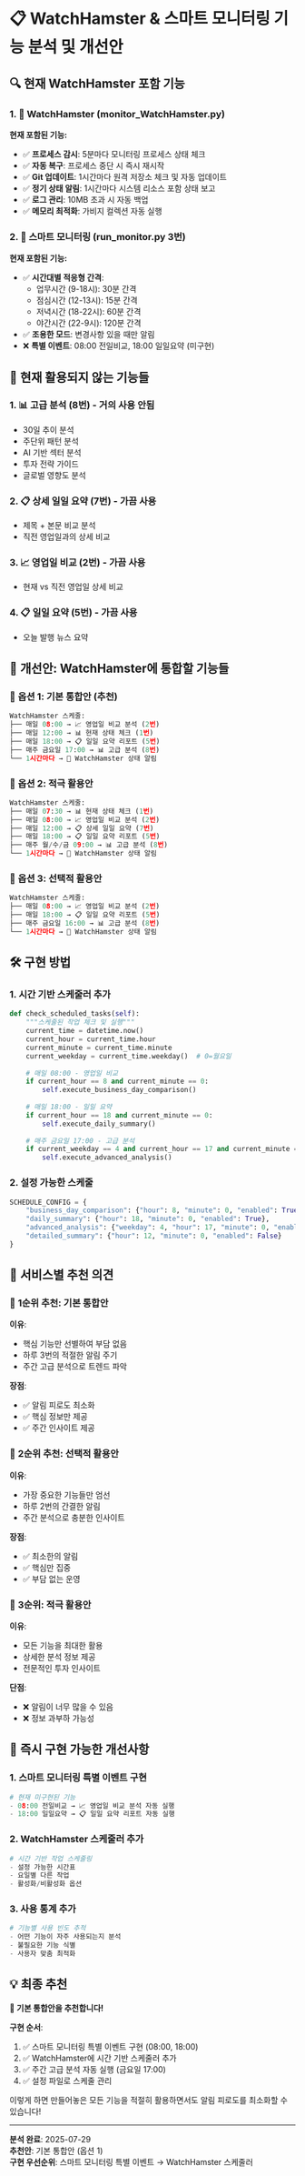 # 📋 WatchHamster & 스마트 모니터링 기능 분석 및 개선안

## 🔍 현재 WatchHamster 포함 기능

### 1. 🐹 WatchHamster (monitor_WatchHamster.py)
**현재 포함된 기능:**
- ✅ **프로세스 감시**: 5분마다 모니터링 프로세스 상태 체크
- ✅ **자동 복구**: 프로세스 중단 시 즉시 재시작
- ✅ **Git 업데이트**: 1시간마다 원격 저장소 체크 및 자동 업데이트
- ✅ **정기 상태 알림**: 1시간마다 시스템 리소스 포함 상태 보고
- ✅ **로그 관리**: 10MB 초과 시 자동 백업
- ✅ **메모리 최적화**: 가비지 컬렉션 자동 실행

### 2. 🧠 스마트 모니터링 (run_monitor.py 3번)
**현재 포함된 기능:**
- ✅ **시간대별 적응형 간격**:
  - 업무시간 (9-18시): 30분 간격
  - 점심시간 (12-13시): 15분 간격  
  - 저녁시간 (18-22시): 60분 간격
  - 야간시간 (22-9시): 120분 간격
- ✅ **조용한 모드**: 변경사항 있을 때만 알림
- ❌ **특별 이벤트**: 08:00 전일비교, 18:00 일일요약 (미구현)

## 🚫 현재 활용되지 않는 기능들

### 1. 📊 고급 분석 (8번) - **거의 사용 안됨**
- 30일 추이 분석
- 주단위 패턴 분석
- AI 기반 섹터 분석
- 투자 전략 가이드
- 글로벌 영향도 분석

### 2. 📋 상세 일일 요약 (7번) - **가끔 사용**
- 제목 + 본문 비교 분석
- 직전 영업일과의 상세 비교

### 3. 📈 영업일 비교 (2번) - **가끔 사용**
- 현재 vs 직전 영업일 상세 비교

### 4. 📋 일일 요약 (5번) - **가끔 사용**
- 오늘 발행 뉴스 요약

## 🎯 개선안: WatchHamster에 통합할 기능들

### 📅 **옵션 1: 기본 통합안 (추천)**
```python
WatchHamster 스케줄:
├── 매일 08:00 → 📈 영업일 비교 분석 (2번)
├── 매일 12:00 → 📊 현재 상태 체크 (1번) 
├── 매일 18:00 → 📋 일일 요약 리포트 (5번)
├── 매주 금요일 17:00 → 📊 고급 분석 (8번)
└── 1시간마다 → 🐹 WatchHamster 상태 알림
```

### 📅 **옵션 2: 적극 활용안**
```python
WatchHamster 스케줄:
├── 매일 07:30 → 📊 현재 상태 체크 (1번)
├── 매일 08:00 → 📈 영업일 비교 분석 (2번)
├── 매일 12:00 → 📋 상세 일일 요약 (7번)
├── 매일 18:00 → 📋 일일 요약 리포트 (5번)
├── 매주 월/수/금 09:00 → 📊 고급 분석 (8번)
└── 1시간마다 → 🐹 WatchHamster 상태 알림
```

### 📅 **옵션 3: 선택적 활용안**
```python
WatchHamster 스케줄:
├── 매일 08:00 → 📈 영업일 비교 분석 (2번)
├── 매일 18:00 → 📋 일일 요약 리포트 (5번)
├── 매주 금요일 16:00 → 📊 고급 분석 (8번)
└── 1시간마다 → 🐹 WatchHamster 상태 알림
```

## 🛠️ 구현 방법

### 1. 시간 기반 스케줄러 추가
```python
def check_scheduled_tasks(self):
    """스케줄된 작업 체크 및 실행"""
    current_time = datetime.now()
    current_hour = current_time.hour
    current_minute = current_time.minute
    current_weekday = current_time.weekday()  # 0=월요일
    
    # 매일 08:00 - 영업일 비교
    if current_hour == 8 and current_minute == 0:
        self.execute_business_day_comparison()
    
    # 매일 18:00 - 일일 요약
    if current_hour == 18 and current_minute == 0:
        self.execute_daily_summary()
    
    # 매주 금요일 17:00 - 고급 분석
    if current_weekday == 4 and current_hour == 17 and current_minute == 0:
        self.execute_advanced_analysis()
```

### 2. 설정 가능한 스케줄
```python
SCHEDULE_CONFIG = {
    "business_day_comparison": {"hour": 8, "minute": 0, "enabled": True},
    "daily_summary": {"hour": 18, "minute": 0, "enabled": True},
    "advanced_analysis": {"weekday": 4, "hour": 17, "minute": 0, "enabled": True},
    "detailed_summary": {"hour": 12, "minute": 0, "enabled": False}
}
```

## 🎯 서비스별 추천 의견

### 🥇 **1순위 추천: 기본 통합안**
**이유**: 
- 핵심 기능만 선별하여 부담 없음
- 하루 3번의 적절한 알림 주기
- 주간 고급 분석으로 트렌드 파악

**장점**:
- ✅ 알림 피로도 최소화
- ✅ 핵심 정보만 제공
- ✅ 주간 인사이트 제공

### 🥈 **2순위 추천: 선택적 활용안**
**이유**:
- 가장 중요한 기능들만 엄선
- 하루 2번의 간결한 알림
- 주간 분석으로 충분한 인사이트

**장점**:
- ✅ 최소한의 알림
- ✅ 핵심만 집중
- ✅ 부담 없는 운영

### 🥉 **3순위: 적극 활용안**
**이유**:
- 모든 기능을 최대한 활용
- 상세한 분석 정보 제공
- 전문적인 투자 인사이트

**단점**:
- ❌ 알림이 너무 많을 수 있음
- ❌ 정보 과부하 가능성

## 🚀 즉시 구현 가능한 개선사항

### 1. **스마트 모니터링 특별 이벤트 구현**
```python
# 현재 미구현된 기능
- 08:00 전일비교 → 📈 영업일 비교 분석 자동 실행
- 18:00 일일요약 → 📋 일일 요약 리포트 자동 실행
```

### 2. **WatchHamster 스케줄러 추가**
```python
# 시간 기반 작업 스케줄링
- 설정 가능한 시간표
- 요일별 다른 작업
- 활성화/비활성화 옵션
```

### 3. **사용 통계 추가**
```python
# 기능별 사용 빈도 추적
- 어떤 기능이 자주 사용되는지 분석
- 불필요한 기능 식별
- 사용자 맞춤 최적화
```

## 💡 최종 추천

**🎯 기본 통합안을 추천합니다!**

**구현 순서**:
1. ✅ 스마트 모니터링 특별 이벤트 구현 (08:00, 18:00)
2. ✅ WatchHamster에 시간 기반 스케줄러 추가
3. ✅ 주간 고급 분석 자동 실행 (금요일 17:00)
4. ✅ 설정 파일로 스케줄 관리

이렇게 하면 만들어놓은 모든 기능을 적절히 활용하면서도 알림 피로도를 최소화할 수 있습니다!

---
**분석 완료**: 2025-07-29  
**추천안**: 기본 통합안 (옵션 1)  
**구현 우선순위**: 스마트 모니터링 특별 이벤트 → WatchHamster 스케줄러